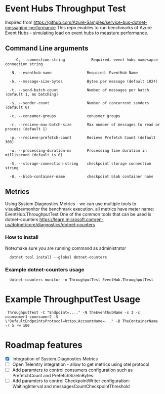 # Event Hubs Throughput Test
Inspired from https://github.com/Azure-Samples/service-bus-dotnet-messaging-performance
This repo enables to run benchmarks of Azure Event Hubs - simulating load on event hubs to measture performance.

## Command Line arguments
```
    -C, --connection-string            Required. event hubs namesapce connection string

  -N, --eventhub-name                Required. EventHub Name

  -b, --message-size-bytes           Bytes per message (default 1024)

  -t, --send-batch-count             Number of messages per batch (default 1, no batching)

  -s, --sender-count                 Number of concurrent senders (default 0)

  -c, --consumer-groups              conusmer groups

  -r, --recieve-max-batch-size       Max number of messages to read or process (default 1)

  -p, --recieve-prefetch-count       Recieve Prefetch Count (default 300)

  -w, --processing-duration-ms       Processing time duration in millisecond (default is 0)

  -S, --storage-connection-string    checkpoint storage connection string

  -B, --blob-container-name          checkpoint blob container name

```

## Metrics
Using System.Diagnostics.Metrics - we can use multiple tools to visualize\monitor the benchmark execution.
all metrics have meter name: EventHub.ThroughputTest
One of the common tools that can be used is dotnet-counters https://learn.microsoft.com/en-us/dotnet/core/diagnostics/dotnet-counters

### How to install
Note:make sure you are running command as administrator

```
  dotnet tool install --global dotnet-counters
```

### Example dotnet-counters usage

```
  dotnet-counters monitor -n ThroughputTest EventHub.ThroughputTest
```

# Example ThroughputTest Usage
```
 ThroughputTest -C "Endpoint=...." -N theEventhubName -s 3 -c counsumer1 counsumer2 -S \"DefaultEndpointsProtocol=https;AccountName=..." -B TheContainerName -r 5 -w 100
```

# Roadmap features

- [X] Integration of System.Diagnostics Metrics
- [ ] Open Telemtry integration - allow to get metrics using otel protocol
- [ ] Add paramters to control consumers configuration such as PrefetchCount and PrefetchSizeInBytes
- [ ] Add paramters to control CheckpointWriter configuration: WaitingInterval and messagesCountCheckpointThreshold